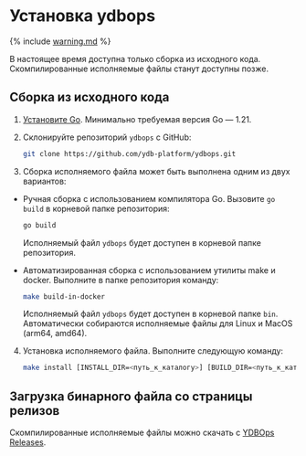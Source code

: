 # Установка ydbops

{% include [warning.md](_includes/warning.md) %}

В настоящее время доступна только сборка из исходного кода. Скомпилированные исполняемые файлы станут доступны позже.

## Сборка из исходного кода

1. [Установите Go](https://go.dev/doc/install). Минимально требуемая версия Go — 1.21.

2. Склонируйте репозиторий `ydbops` с GitHub:

    ```bash
    git clone https://github.com/ydb-platform/ydbops.git
    ```

3. Сборка исполняемого файла может быть выполнена одним из двух вариантов:

- Ручная сборка с использованием компилятора Go. Вызовите `go build` в корневой папке репозитория:

    ```bash
    go build
    ```

    Исполняемый файл `ydbops` будет доступен в корневой папке репозитория.

- Автоматизированная сборка с использованием утилиты make и docker. Выполните в папке репозитория команду:

  ```bash
  make build-in-docker
  ```

  Исполняемый файл `ydbops` будет доступен в корневой папке `bin`. Автоматически собираются исполняемые файлы для Linux и MacOS (arm64, amd64).


4. Установка исполняемого файла. Выполните следующую команду:

   ```bash
   make install [INSTALL_DIR=<путь_к_каталогу>] [BUILD_DIR=<путь_к_каталогу>]

## Загрузка бинарного файла со страницы релизов

Скомпилированные исполняемые файлы можно скачать с [YDBOps Releases](../../downloads/index.md#ydbops).

